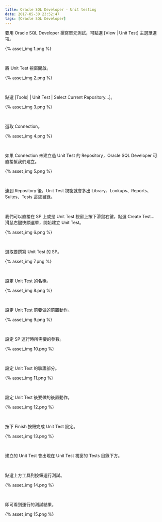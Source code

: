 ```yaml
---
title: Oracle SQL Developer - Unit testing
date: 2017-05-30 23:52:47
tags: [Oracle SQL Developer]
---
```


要用 Oracle SQL Developer 撰寫單元測試，可點選 [View | Unit Test] 主選單選項。  

<!-- More -->

{% asset_img 1.png %}

<br/>


將 Unit Test 視窗開啟。  

{% asset_img 2.png %}

<br/>


點選 [Tools| | Unit Test | Select Current Repository...]。  

{% asset_img 3.png %}

<br/>


選取 Connection。  

{% asset_img 4.png %}

<br/>


如果 Connection 未建立過 Unit Test 的 Repository，Oracle SQL Developer 可直接幫我們建立。  

{% asset_img 5.png %}

<br/>


連到 Repository 後，Unit Test 視窗就會多出 Library、Lookups、Reports、Suites、Tests 這些目錄。  

<br/>


我們可以直接在 SP 上或是 Unit Test 視窗上按下滑鼠右鍵，點選 Create Test... 滑鼠右鍵快顯選單，開始建立 Unit Test。   

{% asset_img 6.png %}

<br/>


選取要撰寫 Unit Test 的 SP。  

{% asset_img 7.png %}

<br/>


設定 Unit Test 的名稱。  

{% asset_img 8.png %}

<br/>


設定 Unit Test 前要做的前置動作。  

{% asset_img 9.png %}

<br/>


設定 SP 運行時所需要的參數。  

{% asset_img 10.png %}

<br/>


設定 Unit Test 的驗證部分。  

{% asset_img 11.png %}

<br/>


設定 Unit Test 後要做的後置動作。  

{% asset_img 12.png %}

<br/>


按下 Finish 按鈕完成 Unit Test 設定。  

{% asset_img 13.png %}

<br/>


建立的 Unit Test 會出現在 Unit Test 視窗的 Tests 目錄下方。  

<br/>


點選上方工具列按鈕運行測試。     

{% asset_img 14.png %}

<br/>


即可看到運行的測試結果。  

{% asset_img 15.png %}

<br/>
